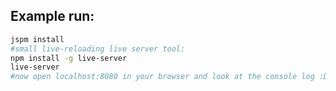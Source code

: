 ## Example run:

```bash
jspm install
#small live-reloading live server tool:
npm install -g live-server
live-server
#now open localhost:8080 in your browser and look at the console log :D
```
